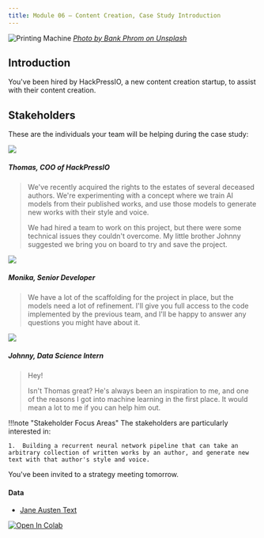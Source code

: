 ```yaml
---
title: Module 06 — Content Creation, Case Study Introduction
---
```


![Printing Machine]({{URLROOT}}/shared/img/printing.jpg)
*[Photo by Bank Phrom on Unsplash](https://unsplash.com/photos/Tzm3Oyu_6sk)*

## Introduction
You've been hired by HackPressIO, a new content creation startup, to assist with their content creation.

## Stakeholders

These are the individuals your team will be helping during the case study:

<div class="dialogue">
	<img src="{{URLROOT}}/shared/img/thomas.jpg">
	<h5>Thomas, COO of HackPressIO</h5>
	<blockquote><p>We've recently acquired the rights to the estates of several deceased authors. We're experimenting with a concept where we train AI models from their published works, and use those models to generate new works with their style and voice.</p><p>We had hired a team to work on this project, but there were some technical issues they couldn't overcome. My little brother Johnny suggested we bring you on board to try and save the project.</p></blockquote>
</div>

<div class="dialogue">
	<img src="{{URLROOT}}/shared/img/monika.jpg">
	<h5>Monika, Senior Developer</h5>
	<blockquote><p>We have a lot of the scaffolding for the project in place, but the models need a lot of refinement. I'll give you full access to the code implemented by the previous team, and I'll be happy to answer any questions you might have about it.</p></blockquote>
</div>

<div class="dialogue">
	<img src="{{URLROOT}}/shared/img/johnny.jpg">
	<h5>Johnny, Data Science Intern</h5>
	<blockquote><p>Hey!</p><p>Isn't Thomas great? He's always been an inspiration to me, and one of the reasons I got into machine learning in the first place. It would mean a lot to me if you can help him out.</p>
	</blockquote>
</div>

!!!note "Stakeholder Focus Areas"
	The stakeholders are particularly interested in:

	1.	Building a recurrent neural network pipeline that can take an arbitrary collection of written works by an author, and generate new text with that author's style and voice.

You've been invited to a strategy meeting tomorrow. 

#### Data
* [Jane Austen Text](https://raw.githubusercontent.com/byui-cse/cse450-course/master/data/austen/austen.txt)

[![Open In Colab](https://colab.research.google.com/assets/colab-badge.svg)](https://colab.research.google.com/github/byui-cse/cse450-course/blob/master/notebooks/starter_publishing.ipynb)

[^1]: [COO photo by Jonas Kakaroto on Unsplash](https://unsplash.com/photos/mjRwhvqEC0U)

[^2]: [Senior Developer photo by Mimi Thian on Unsplash](https://unsplash.com/photos/8kdA2IJsjcU)

[^3]: [Data Science Intern photo by Fábio Lucas on Unsplash](https://unsplash.com/photos/iczrMDNuvzkml-pxK0Ovmw)